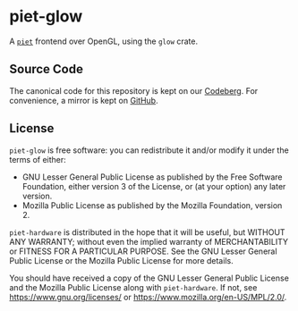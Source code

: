 # piet-glow

A [`piet`] frontend over OpenGL, using the `glow` crate.

[`piet`]: https://crates.io/crates/piet

## Source Code

The canonical code for this repository is kept on our [Codeberg]. For
convenience, a mirror is kept on [GitHub].

[Codeberg]: https://codeberg/notgull/piet-glow
[GitHub]: https://github.com/notgull/piet-glow

## License

`piet-glow` is free software: you can redistribute it and/or modify it under the
terms of either:

* GNU Lesser General Public License as published by the Free Software Foundation,
  either version 3 of the License, or (at your option) any later version.
* Mozilla Public License as published by the Mozilla Foundation, version 2.

`piet-hardware` is distributed in the hope that it will be useful, but WITHOUT
ANY WARRANTY; without even the implied warranty of MERCHANTABILITY or FITNESS
FOR A PARTICULAR PURPOSE. See the GNU Lesser General Public License or the
Mozilla Public License for more details.

You should have received a copy of the GNU Lesser General Public License and the
Mozilla Public License along with `piet-hardware`. If not, see
<https://www.gnu.org/licenses/> or <https://www.mozilla.org/en-US/MPL/2.0/>.

